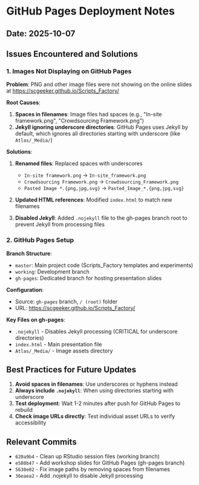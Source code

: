 # GitHub Pages Deployment Notes

## Date: 2025-10-07

## Issues Encountered and Solutions

### 1. Images Not Displaying on GitHub Pages

**Problem**: PNG and other image files were not showing on the online slides at https://scgeeker.github.io/Scripts_Factory/

**Root Causes**:
1. **Spaces in filenames**: Image files had spaces (e.g., "In-site framework.png", "Crowdsourcing Framework.png")
2. **Jekyll ignoring underscore directories**: GitHub Pages uses Jekyll by default, which ignores all directories starting with underscore (like `Atlas/_Media/`)

**Solutions**:
1. **Renamed files**: Replaced spaces with underscores
   - `In-site framework.png` → `In-site_framework.png`
   - `Crowdsourcing Framework.png` → `Crowdsourcing_Framework.png`
   - `Pasted Image *.{png,jpg,svg}` → `Pasted_Image_*.{png,jpg,svg}`

2. **Updated HTML references**: Modified `index.html` to match new filenames

3. **Disabled Jekyll**: Added `.nojekyll` file to the gh-pages branch root to prevent Jekyll from processing files

### 2. GitHub Pages Setup

**Branch Structure**:
- `master`: Main project code (Scripts_Factory templates and experiments)
- `working`: Development branch
- `gh-pages`: Dedicated branch for hosting presentation slides

**Configuration**:
- Source: `gh-pages` branch, `/ (root)` folder
- URL: https://scgeeker.github.io/Scripts_Factory/

**Key Files on gh-pages**:
- `.nojekyll` - Disables Jekyll processing (CRITICAL for underscore directories)
- `index.html` - Main presentation file
- `Atlas/_Media/` - Image assets directory

## Best Practices for Future Updates

1. **Avoid spaces in filenames**: Use underscores or hyphens instead
2. **Always include `.nojekyll`**: When using directories starting with underscore
3. **Test deployment**: Wait 1-2 minutes after push for GitHub Pages to rebuild
4. **Check image URLs directly**: Test individual asset URLs to verify accessibility

## Relevant Commits

- `620a9b4` - Clean up RStudio session files (working branch)
- `e580b47` - Add workshop slides for GitHub Pages (gh-pages branch)
- `5630e02` - Fix image paths by removing spaces from filenames
- `36eaea2` - Add .nojekyll to disable Jekyll processing
